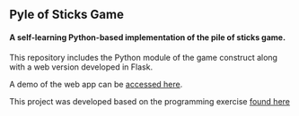 Pyle of Sticks Game
--------------------------------------

#### A self-learning Python-based implementation of the pile of sticks game. 
This repository includes the Python module of the game construct along with a web version developed in Flask.

A demo of the web app can be [accessed here](http://jonathanhepp.pythonanywhere.com).

This project was developed based on the programming exercise [found here](http://nifty.stanford.edu/2014/laaksonen-vihavainen-game-of-sticks)
